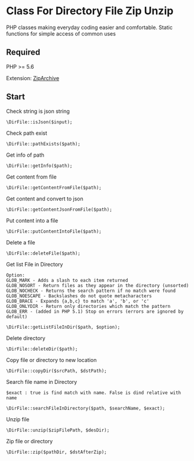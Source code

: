 # Class For Directory File Zip Unzip
PHP classes making everyday coding easier and comfortable. Static functions for simple access of common uses

## Required
PHP >= 5.6

Extension: [ZipArchive](https://www.php.net/manual/en/class.ziparchive.php)

## Start
Check string is json string
```
\DirFile::isJson($input);
```
Check path exist
```
\DirFile::pathExists($path);
```
Get info of path
```
\DirFile::getInfo($path);
```
Get content from file
```
\DirFile::getContentFromFile($path);
```
Get content and convert to json
```
\DirFile::getContentJsonFromFile($path);
```
Put content into a file
```
\DirFile::putContentIntoFile($path);
```
Delete a file
```
\DirFile::deleteFile($path);
```
Get list File in Directory
```
Option:
GLOB_MARK - Adds a slash to each item returned
GLOB_NOSORT - Return files as they appear in the directory (unsorted)
GLOB_NOCHECK - Returns the search pattern if no match were found
GLOB_NOESCAPE - Backslashes do not quote metacharacters
GLOB_BRACE - Expands {a,b,c} to match 'a', 'b', or 'c'
GLOB_ONLYDIR - Return only directories which match the pattern
GLOB_ERR - (added in PHP 5.1) Stop on errors (errors are ignored by default)

\DirFile::getListFileInDir($path, $option);
```
Delete directory
```
\DirFile::deleteDir($path);
```
Copy file or directory to new location
```
\DirFile::copyDir($srcPath, $dstPath);
```
Search file name in Directory
```
$exact : true is find match with name. False is dind relative with name

\DirFile::searchFileInDirectory($path, $searchName, $exact);
```
Unzip file
```
\DirFile::unzip($zipFilePath, $desDir);
```
Zip file or directory
```
\DirFile::zip($pathDir, $dstAfterZip);
```
